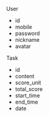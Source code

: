 User

* id
* mobile
* password
* nickname
* avatar

Task

* id
* content
* score_unit
* total_score
* start_time
* end_time
* date
